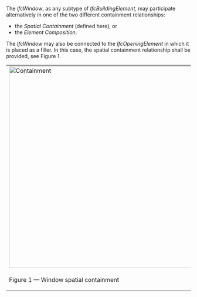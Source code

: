 The _IfcWindow_, as any subtype of _IfcBuildingElement_, may participate alternatively in one of the two different containment relationships:

* the _Spatial Containment_ (defined here), or
* the _Element Composition_.

The _IfcWindow_ may also be connected to the _IfcOpeningElement_ in which it is placed as a filler. In this case, the spatial containment relationship shall be provided, see Figure 1.

<table>
 
<tr valign="bottom">
  <td><img src="../../../figures/ifcwindow_containment-01.png" alt="Containment" width="600" height="550" border="0"></td>
  <td>
   <blockquote class="note">NOTE&nbsp; The containment shall be defined independently of the filling relationship, that is, even if the 
    <em>IfcWindow</em> is a filling of an opening established by <em>IfcRelFillsElement</em>, it is also contained in the spatial structure 
    by an <em>IfcRelContainedInSpatialStructure</em>.</blockquote>
  </td>
 </tr>
 
<tr>
  <td><p class="figure">Figure 1 &mdash; Window spatial containment</p></td>
  <td>&nbsp;</td>
 </tr>

</table>
